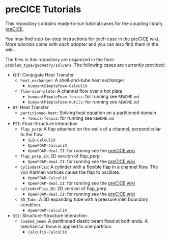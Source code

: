 # preCICE Tutorials

This repository contains ready-to-run tutorial cases for the coupling library [preCICE](http://www.precice.org/).

You may find step-by-step instructions for each case in the [preCICE wiki](https://github.com/precice/precice/wiki). *More tutorials come with each adapter* and you can also find them in the wiki.

The files in this repository are organized in the form `problem_type/geometry/solvers`. The following cases are currently provided:

* `CHT`: Conjugate Heat Transfer
   * `heat_exchanger`: A shell-and-tube heat exchanger
      * `buoyantSimpleFoam-CalculiX`
   * `flow-over-plate`: A channel flow over a hot plate
      * `buoyantPimpleFoam-fenics`: for running see `README.md`
      * `buoyantPimpleFoam-nutils`: for running see `README.md`
* `HT`: Heat Transfer
   * `partitioned-heat`: Solving heat equation on a partitioned domain
      * `fenics-fenics`: for running see `README.md`
* `FSI`: Fluid-Structure Interaction
   * `flap_perp`: A flap attached on the walls of a channel, perpendicular to the flow
      * `SU2-CalculiX`
      * `OpenFOAM-CalculiX`
      * `OpenFOAM-deal.II`: for running see the [preCICE wiki](https://github.com/precice/precice/wiki/Tutorial-for-FSI-with-deal.II-and-OpenFOAM)
    * `flap_perp_2D`: 2D version of flap_perp
      * `OpenFOAM-deal.II`: for running see the [preCICE wiki](https://github.com/precice/precice/wiki/Tutorial-for-FSI-with-deal.II-and-OpenFOAM)
    * `cylinderFlap`: A cylinder with a flexible flap in a channel flow. The von Karman vortices cause the flap to oscillate. 
      * `OpenFOAM-CalculiX`
      * `OpenFOAM-deal.II`: for running see the [preCICE wiki](https://github.com/precice/precice/wiki/Tutorial-for-FSI-with-deal.II-and-OpenFOAM)
    * `cylinderFlap_2D`: 2D version of flap_perp
      * `OpenFOAM-deal.II`: for running see the [preCICE wiki](https://github.com/precice/precice/wiki/Tutorial-for-FSI-with-deal.II-and-OpenFOAM)
    * `3D_Tube`: A 3D expanding tube with a pressure inlet boundary condition.
      * `OpenFOAM-CalculiX`
* `SSI`: Structure-Structure Interaction
   * `loaded_beam`: A partitioned elastic beam fixed at both ends. A mechanical force is applied to one partition.
      * `CalculiX-CalculiX`     
